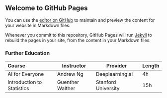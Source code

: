 ## Welcome to GitHub Pages

You can use the [editor on GitHub](https://github.com/Alex-Rogan/Alex-Rogan.github.io/edit/main/README.md) to maintain and preview the content for your website in Markdown files.

Whenever you commit to this repository, GitHub Pages will run [Jekyll](https://jekyllrb.com/) to rebuild the pages in your site, from the content in your Markdown files.

### Further Education

| Course                     | Instructor       | Provider            | Length |
| :------------------------- | ---------------- | ------------------- | ------ |
| AI for Everyone            | Andrew Ng        | Deeplearning.ai     | 4h     |
| Introduction to Statistics | Guenther Walther | Stanford University | 15h    |

